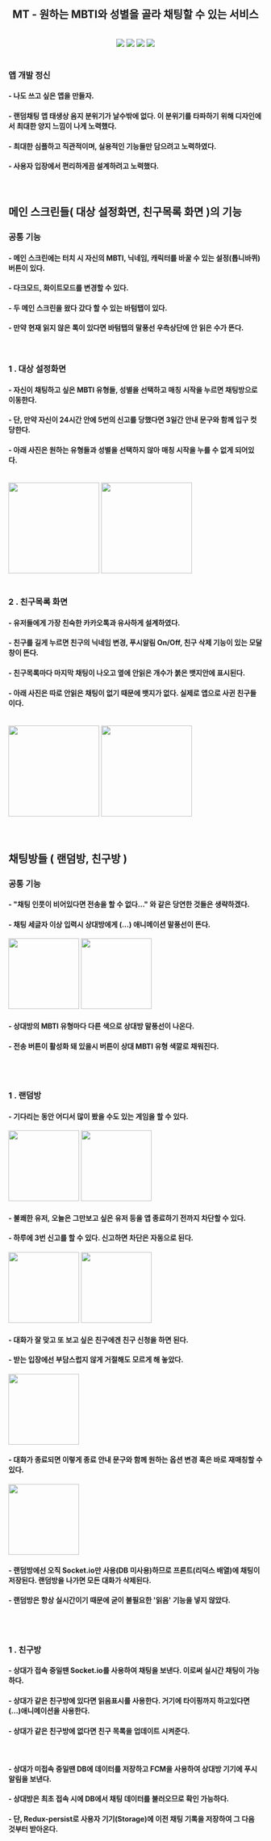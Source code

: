 <h2 align="center">MT - 원하는 MBTI와 성별을 골라 채팅할 수 있는 서비스</h2>
<br/>
<div align="center">
<img src="https://img.shields.io/badge/react native-000000?style=for-the-badge&logo=react&logoColor=#61DAFB">
<img src="https://img.shields.io/badge/Redux-764ABC?style=for-the-badge&logo=Redux&logoColor=#764ABC">
<img src="https://img.shields.io/badge/Socket.io-010101?style=for-the-badge&logo=socket.io&logoColor=#010101">
<img src="https://img.shields.io/badge/FCM-010101?style=for-the-badge&logo=firebase&logoColor=#FFCA28">
</div>
<br/>
<h3>앱 개발 정신</h3>
<h4> - 나도 쓰고 싶은 앱을 만들자.</h4>
<h4> - 랜덤채팅 앱 태생상 음지 분위기가 날수밖에 없다. 이 분위기를 타파하기 위해 디자인에서 최대한 양지 느낌이 나게 노력했다.</h4>
<h4> - 최대한 심플하고 직관적이며, 실용적인 기능들만 담으려고 노력하였다.</h4>
<h4> - 사용자 입장에서 편리하게끔 설계하려고 노력했다.</h4>
<br/>
<div>
  <h2>메인 스크린들( 대상 설정화면, 친구목록 화면 )의 기능</h2>
  <h3>공통 기능</h3>
  <h4> - 메인 스크린에는 터치 시 자신의 MBTI, 닉네임, 캐릭터를 바꿀 수 있는 설정(톱니바퀴) 버튼이 있다.</h4>
  <h4> - 다크모드, 화이트모드를 변경할 수 있다.</h4>
  <h4> - 두 메인 스크린을 왔다 갔다 할 수 있는 바텀탭이 있다.</h4>
  <h4> - 만약 현재 읽지 않은 톡이 있다면 바텀탭의 말풍선 우측상단에 안 읽은 수가 뜬다.</h4>
  <br/>
  <h3>1 . 대상 설정화면</h3>
  <h4> - 자신이 채팅하고 싶은 MBTI 유형들, 성별을 선택하고 매칭 시작을 누르면 채팅방으로 이동한다.</h4>
  <h4> - 단, 만약 자신이 24시간 안에 5번의 신고를 당했다면 3일간 안내 문구와 함께 입구 컷 당한다.</h4>
  <h4> - 아래 사진은 원하는 유형들과 성별을 선택하지 않아 매칭 시작을 누를 수 없게 되어있다.</h4>
  <br/>
  <img width="180" object-fit="contain" src="https://user-images.githubusercontent.com/72787759/142801759-bd41a865-772e-4f19-af30-5a2265f51ddf.jpg">
  <img width="180" object-fit="contain" src="https://user-images.githubusercontent.com/72787759/142801792-8f11db30-07b0-483a-9ba7-a9ef54a9cc8c.jpg">
  <br/><br/>
  <h3>2 . 친구목록 화면</h3>
  <h4> - 유저들에게 가장 친숙한 카카오톡과 유사하게 설계하였다.</h4>
  <h4> - 친구를 길게 누르면 친구의 닉네임 변경, 푸시알림 On/Off, 친구 삭제 기능이 있는 모달창이 뜬다.</h4>
  <h4> - 친구목록마다 마지막 채팅이 나오고 옆에 안읽은 개수가 붉은 뱃지안에 표시된다.</h4>
  <h4> - 아래 사진은 따로 안읽은 채팅이 없기 때문에 뱃지가 없다. 실제로 앱으로 사귄 친구들이다.</h4>
  <br/>
  <img width="180" object-fit="contain" src="https://user-images.githubusercontent.com/72787759/142801795-8034dc5d-5e9d-405a-8fc8-44b3c77515da.jpg">
  <img width="180" object-fit="contain" src="https://user-images.githubusercontent.com/72787759/142806424-7f38b1d9-4458-4c88-90d5-133629d8a270.gif">
</div>
<br/><br/>
<div>
  <h2>채팅방들 ( 랜덤방, 친구방 )</h2>
  <h3>공통 기능</h3>
  <h4> - "채팅 인풋이 비어있다면 전송을 할 수 없다…" 와 같은 당연한 것들은 생략하겠다.</h4>
  <h4> - 채팅 세글자 이상 입력시 상대방에게 (...) 애니메이션 말풍선이 뜬다.</h4>
  <img width="140" object-fit="contain" src="https://user-images.githubusercontent.com/72787759/142801799-c0c670e7-7abe-4c73-bfe5-2fbcfe6d74bf.jpg">
  <img width="140" object-fit="contain" src="https://user-images.githubusercontent.com/72787759/142801801-ede01be8-3435-4676-aee4-6e99f32d60ef.jpg">
  <br/>
  <h4> - 상대방의 MBTI 유형마다 다른 색으로 상대방 말풍선이 나온다.</h4>
  <h4> - 전송 버튼이 활성화 돼 있을시 버튼이 상대 MBTI 유형 색깔로 채워진다.</h4>
  <br/><br/>
  <h3>1 . 랜덤방</h3>
  <h4> - 기다리는 동안 어디서 많이 봤을 수도 있는 게임을 할 수 있다.</h4>
  <img width="140" object-fit="contain" src="https://user-images.githubusercontent.com/72787759/142809202-92097a1a-2291-4773-8106-b5876bc00da8.jpg">
  <img width="140" object-fit="contain" src="https://user-images.githubusercontent.com/72787759/142801797-d3f8c4be-3884-4b41-9616-c29b43d1cdd2.jpg">
  <br/>
  <h4> - 불쾌한 유저, 오늘은 그만보고 싶은 유저 등을 앱 종료하기 전까지 차단할 수 있다.</h4>
  <h4> - 하루에 3번 신고를 할 수 있다. 신고하면 차단은 자동으로 된다.</h4>
  <img width="140" object-fit="contain" src="https://user-images.githubusercontent.com/72787759/142801805-17eccaa9-3fbd-4e98-b706-557353c9da05.jpg">
  <img width="140" object-fit="contain" src="https://user-images.githubusercontent.com/72787759/142801804-37d1f90d-e174-4769-b976-d0ae232e215d.jpg">
  <br/>
  <h4> - 대화가 잘 맞고 또 보고 싶은 친구에겐 친구 신청을 하면 된다. </h4>
  <h4> - 받는 입장에선 부담스럽지 않게 거절해도 모르게 해 놓았다. </h4>
  <img width="140" object-fit="contain" src="https://user-images.githubusercontent.com/72787759/142801803-e64d94f5-5af0-454a-8de8-334d7d2291e4.jpg">
  <br/>
  <h4> - 대화가 종료되면 이렇게 종료 안내 문구와 함께 원하는 옵션 변경 혹은 바로 재매칭할 수 있다.</h4>
  <img width="140" object-fit="contain" src="https://user-images.githubusercontent.com/72787759/142801807-61a8fb1f-6270-4c60-9ebc-2fcd2cf1e2c4.jpg">
  <br/>
  <h4> - 랜덤방에선 오직 Socket.io만 사용(DB 미사용)하므로 프론트(리덕스 배열)에 채팅이 저장된다. 랜덤방을 나가면 모든 대화가 삭제된다.</h4>
  <h4> - 랜덤방은 항상 실시간이기 때문에 굳이 불필요한 '읽음' 기능을 넣지 않았다.</h4>
  <br/><br/>
  <h3>1 . 친구방</h3>
  <h4> - 상대가 접속 중일땐 Socket.io를 사용하여 채팅을 보낸다. 이로써 실시간 채팅이 가능하다.</h4>
  <h4> - 상대가 같은 친구방에 있다면 읽음표시를 사용한다. 거기에 타이핑까지 하고있다면 (...)애니메이션을 사용한다.</h4>
  <h4> - 상대가 같은 친구방에 없다면 친구 목록을 업데이트 시켜준다.</h4>
  <br/>
  <h4> - 상대가 미접속 중일땐 DB에 데이터를 저장하고 FCM을 사용하여 상대방 기기에 푸시알림을 보낸다.</h4>
  <h4> - 상대방은 최초 접속 시에 DB에서 채팅 데이터를 불러오므로 확인 가능하다.</h4>
  <h4> - 단, Redux-persist로 사용자 기기(Storage)에 이전 채팅 기록을 저장하여 그 다음 것부터 받아온다.</h4>
</div>



